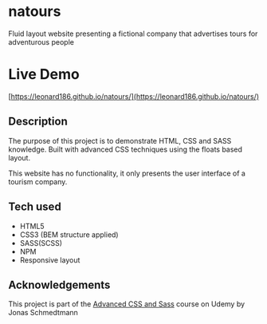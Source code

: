 # natours

Fluid layout website presenting a fictional company that advertises tours for adventurous people

# Live Demo

[https://leonard186.github.io/natours/](https://leonard186.github.io/natours/)


## Description

The purpose of this project is to demonstrate HTML, CSS and SASS knowledge. Built with advanced CSS techniques using the floats based layout.

This website has no functionality, it only presents the user interface of a tourism company.

## Tech used

* HTML5
* CSS3 (BEM structure applied)
* SASS(SCSS)
* NPM
* Responsive layout

## Acknowledgements

This project is part of the [Advanced CSS and Sass](https://www.udemy.com/advanced-css-and-sass/) course on Udemy by Jonas Schmedtmann
